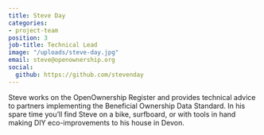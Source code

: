 ```yaml
---
title: Steve Day
categories:
- project-team
position: 3
job-title: Technical Lead
image: "/uploads/steve-day.jpg"
email: steve@openownership.org
social:
  github: https://github.com/stevenday
---
```


Steve works on the OpenOwnership Register and provides technical advice to partners implementing the Beneficial Ownership Data Standard. In his spare time you’ll find Steve on a bike, surfboard, or with tools in hand making DIY eco-improvements to his house in Devon.

